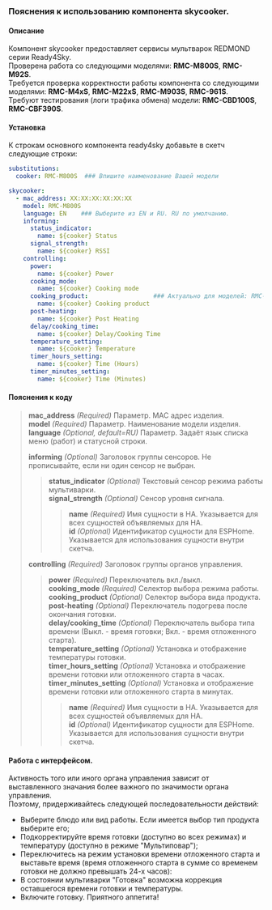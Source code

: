### Пояснения к использованию компонента skycooker.
#### Описание
Компонент skycooker предоставляет сервисы мультварок REDMOND серии Ready4Sky.  
Проверена работа со следующими моделями: **RMC-M800S**, **RMC-M92S**.  
Требуется проверка корректности работы компонента со следующими моделями: **RMC-M4xS**, **RMC-M22xS**, **RMC-M903S**, **RMC-961S**.  
Требуют тестирования (логи трафика обмена) модели: **RMC-CBD100S**, **RMC-CBF390S**.
#### Установка
К строкам основного компонента ready4sky добавьте в скетч следующие строки:
```yml
substitutions:
  cooker: RMC-M800S  ### Впишите наименование Вашей модели

skycooker:
  - mac_address: XX:XX:XX:XX:XX:XX  
    model: RMC-M800S
    language: EN    ### Выберите из EN и RU. RU по умолчанию.
    informing:
      status_indicator:
        name: ${cooker} Status
      signal_strength:
        name: ${cooker} RSSI
    controlling:
      power:
        name: ${cooker} Power
      cooking_mode:
        name: ${cooker} Cooking mode
      cooking_product:                  ### Актуально для моделей: RMC-CBD100S, RMC-CBF390S, RMC-M800S.
        name: ${cooker} Cooking product
      post-heating:
        name: ${cooker} Post Heating
      delay/cooking_time:
        name: ${cooker} Delay/Cooking Time
      temperature_setting:
        name: ${cooker} Temperature
      timer_hours_setting:
        name: ${cooker} Time (Hours)
      timer_minutes_setting:
        name: ${cooker} Time (Minutes)
```
#### Пояснения к коду	
>**mac_address** *(Required)* Параметр. MAC адрес изделия.  
>**model** *(Required)* Параметр. Наименование модели изделия.  
>**language** *(Optional, default=RU)* Параметр. Задаёт язык списка меню (работ) и статусной строки.  
>  
>**informing** *(Optional)* Заголовок группы сенсоров. Не прописывайте, если ни один сенсор не выбран.  
>>**status_indicator** *(Optional)* Текстовый сенсор режима работы мультиварки.  
>>**signal_strength** *(Optional)* Сенсор уровня сигнала.  
>>>**name** *(Required)* Имя сущности в HA. Указывается для всех сущностей объявляемых для HA.  
>>>**id** *(Optional)* Идентификатор сущности для ESPHome. Указывается для использования сущности внутри скетча.  
>  
>**controlling** *(Required)* Заголовок группы органов управления.  
>>**power** *(Required)* Переключатель вкл./выкл.   
>>**cooking_mode** *(Required)* Селектор выбора режима работы.  
>>**cooking_product** *(Optional)* Селектор выбора вида продукта.  
>>**post-heating** *(Optional)* Переключатель подогрева после окончания готовки.  
>>**delay/cooking_time** *(Optional)* Переключатель выбора типа времени (Выкл. - время готовки; Вкл. - время отложенного старта).  
>>**temperature_setting** *(Optional)* Установка и отображение температуры готовки.  
>>**timer_hours_setting** *(Optional)* Установка и отображение времени готовки или отложенного старта в часах.  
>>**timer_minutes_setting** *(Optional)* Установка и отображение времени готовки или отложенного старта в минутах.  
>>>**name** *(Required)* Имя сущности в HA. Указывается для всех сущностей объявляемых для HA.  
>>>**id** *(Optional)* Идентификатор сущности для ESPHome. Указывается для использования сущности внутри скетча.  

#### Работа с интерфейсом. 
Активность того или иного органа управления зависит от выставленного значания более важного по значимости органа управления.   
Поэтому, придерживайтесь следующей последовательности действий:   
- Выберите блюдо или вид работы. Если имеется выбор тип продукта выберите его;  
- Подкорректируйте время готовки (доступно во всех режимах) и температуру (доступно в режиме "Мультиповар");  
- Переключитесь на режим установки времени отложенного старта и выставьте время (время отложенного старта в сумме со временем готовки не должно превышать 24-х часов):  
- В состоянии мультиварки "Готовка" возможна коррекция оставшегося времени готовки и температуры.  
- Включите готовку. Приятного аппетита!  